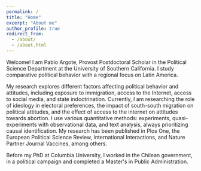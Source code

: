```yaml
---
permalink: /
title: "Home"
excerpt: "About me"
author_profile: true
redirect_from: 
  - /about/
  - /about.html
---
```


Welcome! I am Pablo Argote, Provost Postdoctoral Scholar in the Political Science Department at the University of Southern California. I study comparative political behavior with a regional focus on Latin America.

My research explores different factors affecting political behavior and attitudes, including exposure to immigration, access to the Internet, access to social media, and state indoctrination. Currently, I am researching the role of ideology in electoral preferences, the impact of south-south migration on political attitudes, and the effect of access to the internet on attitudes towards abortion. I use various quantitative methods: experiments, quasi-experiments with observational data, and text analysis, always prioritizing causal identification. My research has been published in Plos One, the European Political Science Review, International Interactions, and Nature Partner Journal Vaccines, among others.

Before my PhD at Columbia University, I worked in the Chilean government, in a political campaign and completed a Master's in Public Administration.  
